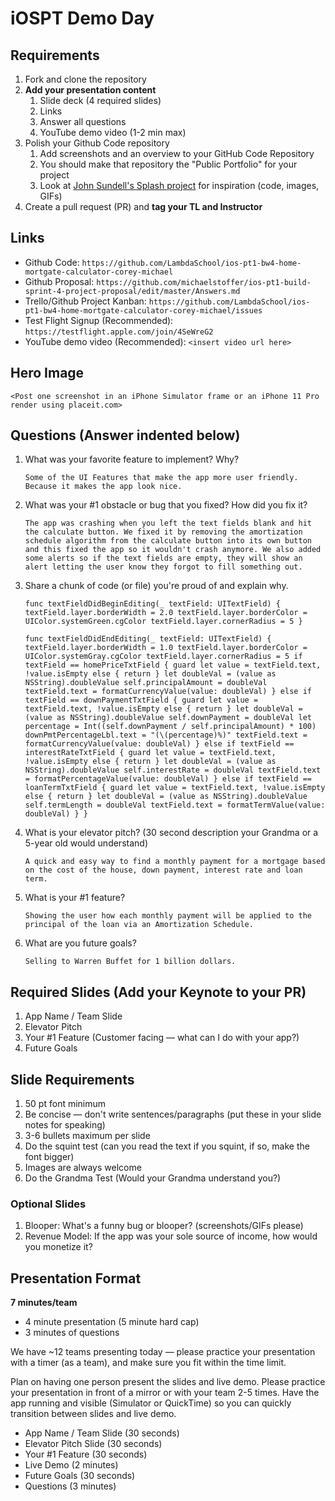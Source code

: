 # iOSPT Demo Day

## Requirements

1. Fork and clone the repository
2. **Add your presentation content**
    1. Slide deck (4 required slides)
    2. Links
    3. Answer all questions
    4. YouTube demo video (1-2 min max)
3. Polish your Github Code repository
    1. Add screenshots and an overview to your GitHub Code Repository
    2. You should make that repository the "Public Portfolio" for your project
    3. Look at [John Sundell's Splash project](https://github.com/JohnSundell/Splash) for inspiration (code, images, GIFs)
4. Create a pull request (PR) and **tag your TL and Instructor**

## Links

* Github Code: `https://github.com/LambdaSchool/ios-pt1-bw4-home-mortgate-calculator-corey-michael`
* Github Proposal: `https://github.com/michaelstoffer/ios-pt1-build-sprint-4-project-proposal/edit/master/Answers.md`
* Trello/Github Project Kanban: `https://github.com/LambdaSchool/ios-pt1-bw4-home-mortgate-calculator-corey-michael/issues`
* Test Flight Signup (Recommended): `https://testflight.apple.com/join/4SeWreG2`
* YouTube demo video (Recommended): `<insert video url here>`

## Hero Image

`<Post one screenshot in an iPhone Simulator frame or an iPhone 11 Pro render using placeit.com>`

## Questions (Answer indented below)

1. What was your favorite feature to implement? Why?

    `Some of the UI Features that make the app more user friendly. Because it makes the app look nice.`

2. What was your #1 obstacle or bug that you fixed? How did you fix it?

    `The app was crashing when you left the text fields blank and hit the calculate button. We fixed it by removing the amortization schedule algorithm from the calculate button into its own button and this fixed the app so it wouldn't crash anymore. We also added some alerts so if the text fields are empty, they will show an alert letting the user know they forgot to fill something out.`

3. Share a chunk of code (or file) you're proud of and explain why.

    `func textFieldDidBeginEditing(_ textField: UITextField) {
        textField.layer.borderWidth = 2.0
        textField.layer.borderColor = UIColor.systemGreen.cgColor
        textField.layer.cornerRadius = 5
    }`

    `func textFieldDidEndEditing(_ textField: UITextField) {
        textField.layer.borderWidth = 1.0
        textField.layer.borderColor = UIColor.systemGray.cgColor
        textField.layer.cornerRadius = 5
        if textField == homePriceTxtField {
            guard let value = textField.text, !value.isEmpty else { return }
            let doubleVal = (value as NSString).doubleValue
            self.principalAmount = doubleVal
            textField.text = formatCurrencyValue(value: doubleVal)
        } else if textField == downPaymentTxtField {
            guard let value = textField.text, !value.isEmpty else { return }
            let doubleVal = (value as NSString).doubleValue
            self.downPayment = doubleVal
            let percentage = Int((self.downPayment / self.principalAmount) * 100)
            downPmtPercentageLbl.text = "(\(percentage)%)"
            textField.text = formatCurrencyValue(value: doubleVal)
        } else if textField == interestRateTxtField {
            guard let value = textField.text, !value.isEmpty else { return }
            let doubleVal = (value as NSString).doubleValue
            self.interestRate = doubleVal
            textField.text = formatPercentageValue(value: doubleVal)
        } else if textField == loanTermTxtField {
            guard let value = textField.text, !value.isEmpty else { return }
            let doubleVal = (value as NSString).doubleValue
            self.termLength = doubleVal
            textField.text = formatTermValue(value: doubleVal)
        }
    }`

4. What is your elevator pitch? (30 second description your Grandma or a 5-year old would understand)

    `A quick and easy way to find a monthly payment for a mortgage based on the cost of the house, down payment, interest rate and loan term.`

5. What is your #1 feature?

    `Showing the user how each monthly payment will be applied to the principal of the loan via an Amortization Schedule.`

6. What are you future goals?

    `Selling to Warren Buffet for 1 billion dollars.`

## Required Slides (Add your Keynote to your PR)

1. App Name / Team Slide
2. Elevator Pitch
3. Your #1 Feature (Customer facing — what can I do with your app?)
4. Future Goals

## Slide Requirements

1. 50 pt font minimum
2. Be concise — don't write sentences/paragraphs (put these in your slide notes for speaking)
3. 3-6 bullets maximum per slide
4. Do the squint test (can you read the text if you squint, if so, make the font bigger)
6. Images are always welcome
7. Do the Grandma Test (Would your Grandma understand you?)

### Optional Slides

1. Blooper: What's a funny bug or blooper? (screenshots/GIFs please)
2. Revenue Model: If the app was your sole source of income, how would you monetize it?

## Presentation Format

**7 minutes/team**

* 4 minute presentation (5 minute hard cap)
* 3 minutes of questions

We have ~12 teams presenting today — please practice your presentation with a timer (as a team), and make sure you fit within the time limit.

Plan on having one person present the slides and live demo. Please practice your presentation in front of a mirror or with your team 2-5 times. Have the app running and visible (Simulator or QuickTime) so you can quickly transition between slides and live demo.

* App Name / Team Slide (30 seconds)
* Elevator Pitch Slide (30 seconds)
* Your #1 Feature (30 seconds)
* Live Demo (2 minutes)
* Future Goals (30 seconds)
* Questions (3 minutes)
